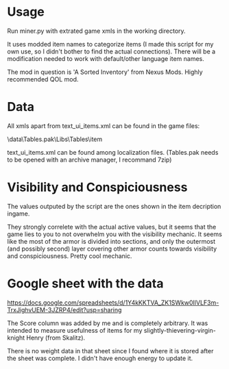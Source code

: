 # Usage

Run miner.py with extrated game xmls in the working directory.

It uses modded item names to categorize items (I made this script for my own use, so I didn't bother to find the actual connections). There will be a modification needed to work with default/other language item names.

The mod in question is 'A Sorted Inventory' from Nexus Mods. Highly recommended QOL mod.

# Data

All xmls apart from text_ui_items.xml can be found in the game files:

<game dir>\data\Tables.pak\Libs\Tables\item

text_ui_items.xml can be found among localization files.
(Tables.pak needs to be opened with an archive manager, I recommand 7zip)

# Visibility and Conspiciousness

The values outputed by the script are the ones shown in the item decription ingame. 

They strongly correlete with the actual active values, but it seems that the game lies to you to not overwhelm you with the visibility mechanic.
It seems like the most of the armor is divided into sections, and only the outermost (and possibly second) layer covering other armor counts towards visibility and conspiciousness. Pretty cool mechanic.

# Google sheet with the data

https://docs.google.com/spreadsheets/d/1Y4kKKTVA_ZK1SWkw0IlVLF3m-TrxJighvUEM-3JZRP4/edit?usp=sharing

The Score column was added by me and is completely arbitrary. It was intended to measure usefulness of items for my slightly-thievering-virgin-knight Henry (from Skalitz).

There is no weight data in that sheet since I found where it is stored after the sheet was complete. I didn't have enough energy to update it.